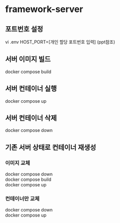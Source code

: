 # framework-server
## 포트번호 설정
vi .env
HOST_PORT=[개인 할당 포트번호 입력] (ppt참조)

## 서버 이미지 빌드
docker compose build

## 서버 컨테이너 실행
docker compose up 

## 서버 컨테이너 삭제
docker compose down

## 기존 서버 상태로 컨테이너 재생성
### 이미지 교체
docker compose down <br>
docker compose build <br>
docker compose up
### 컨테이너만 교체
docker compose down <br>
docker compose up
